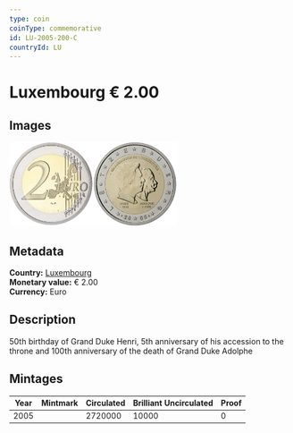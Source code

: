```yaml
---
type: coin
coinType: commemorative
id: LU-2005-200-C
countryId: LU
---
```


# Luxembourg € 2.00

## Images

<img src="../../Images/common-2002-200.webp" height="150" alt="Front image"><img src="Images/LU-2005-200.webp" height="150" alt="Back image">

## Metadata

**Country:** [Luxembourg](../../Countries/Luxembourg/index.md)\
**Monetary value:** € 2.00\
**Currency:** Euro

## Description

50th birthday of Grand Duke Henri, 5th anniversary of his accession to the throne and 100th anniversary of the death of Grand Duke Adolphe

## Mintages

| Year | Mintmark | Circulated | Brilliant Uncirculated | Proof |
| ---- | -------- | ---------- | ---------------------- | ----- |
| 2005 |          | 2720000    | 10000                  | 0     |
